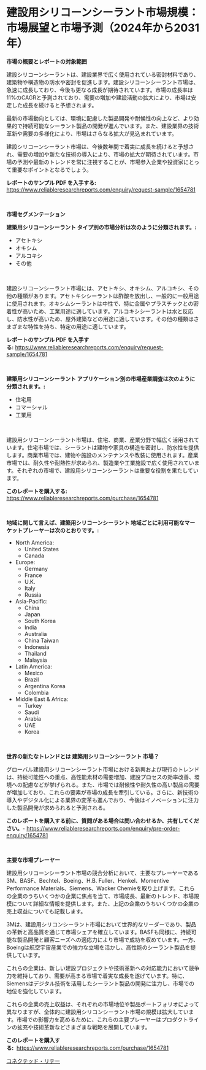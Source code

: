 <p><h1>建設用シリコーンシーラント市場規模：市場展望と市場予測（2024年から2031年）</h1></p><p><strong>市場の概要とレポートの対象範囲</strong></p>
<p><p>建設シリコーンシーラントは、建設業界で広く使用されている密封材料であり、建築物や構造物の防水や密封を促進します。建設シリコーンシーラント市場は、急速に成長しており、今後も更なる成長が期待されています。市場の成長率は11%のCAGRと予測されており、需要の増加や建設活動の拡大により、市場は安定した成長を続けると予想されます。</p><p>最新の市場動向としては、環境に配慮した製品開発や耐候性の向上など、より効果的で持続可能なシーラント製品の開発が進んでいます。また、建設業界の技術革新や需要の多様化により、市場はさらなる拡大が見込まれています。</p><p>建設シリコーンシーラント市場は、今後数年間で着実に成長を続けると予想され、需要の増加や新たな技術の導入により、市場の拡大が期待されています。市場の予測や最新のトレンドを常に注視することが、市場参入企業や投資家にとって重要なポイントとなるでしょう。</p></p>
<p><strong>レポートのサンプル PDF を入手する:</strong> <a href="https://www.reliableresearchreports.com/enquiry/request-sample/1654781">https://www.reliableresearchreports.com/enquiry/request-sample/1654781</a></p>
<p>&nbsp;</p>
<p><strong>市場セグメンテーション</strong></p>
<p><strong>建築用シリコーンシーラント タイプ別の市場分析は次のように分類されます。:</strong></p>
<p><ul><li>アセトキシ</li><li>オキシム</li><li>アルコキシ</li><li>その他</li></ul></p>
<p>&nbsp;</p>
<p><p>建設シリコーンシーラント市場には、アセトキシ、オキシム、アルコキシ、その他の種類があります。アセトキシシーラントは酢酸を放出し、一般的に一般用途に使用されます。オキシムシーラントは中性で、特に金属やプラスチックとの密着性が高いため、工業用途に適しています。アルコキシシーラントは水と反応し、防水性が高いため、屋外建築などの用途に適しています。その他の種類はさまざまな特性を持ち、特定の用途に適しています。</p></p>
<p><strong>レポートのサンプル PDF を入手する:</strong>&nbsp;<a href="https://www.reliableresearchreports.com/enquiry/request-sample/1654781">https://www.reliableresearchreports.com/enquiry/request-sample/1654781</a></p>
<p>&nbsp;</p>
<p><strong> 建築用シリコーンシーラント アプリケーション別の市場産業調査は次のように分類されます。:</strong></p>
<p><ul><li>住宅用</li><li>コマーシャル</li><li>工業用</li></ul></p>
<p>&nbsp;</p>
<p><p>建設用シリコーンシーラント市場は、住宅、商業、産業分野で幅広く活用されています。住宅市場では、シーラントは建物や家具の構造を密封し、防水性を提供します。商業市場では、建物や施設のメンテナンスや改装に使用されます。産業市場では、耐久性や耐熱性が求められ、製造業や工業施設で広く使用されています。それぞれの市場で、建設用シリコーンシーラントは重要な役割を果たしています。</p></p>
<p><strong>このレポートを購入する:</strong>&nbsp; <a href="https://www.reliableresearchreports.com/purchase/1654781">https://www.reliableresearchreports.com/purchase/1654781</a></p>
<p>&nbsp;</p>
<p><strong>地域に関して言えば、建築用シリコーンシーラント 地域ごとに利用可能なマーケットプレーヤーは次のとおりです。:</strong></p>
<p><ul>
    <li>
        North America:
        <ul>
            <li>United States</li>
            <li>Canada</li>
        </ul>
    </li>
    <li>
        Europe:
        <ul>
            <li>Germany</li>
            <li>France</li>
            <li>U.K.</li>
            <li>Italy</li>
            <li>Russia</li>
        </ul>
    </li>
    <li>
        Asia-Pacific:
        <ul>
            <li>China</li>
            <li>Japan</li>
            <li>South Korea</li>
            <li>India</li>
            <li>Australia</li>
            <li>China Taiwan</li>
            <li>Indonesia</li>
            <li>Thailand</li>
            <li>Malaysia</li>
        </ul>
    </li>
    <li>
        Latin America:
        <ul>
            <li>Mexico</li>
            <li>Brazil</li>
            <li>Argentina Korea</li>
            <li>Colombia</li>
        </ul>
    </li>
    <li>
        Middle East & Africa:
        <ul>
            <li>Turkey</li>
            <li>Saudi</li>
            <li>Arabia</li>
            <li>UAE</li>
            <li>Korea</li>
        </ul>
    </li>
    </ul></p>
<p>&nbsp;</p>
<p><strong>世界の新たなトレンドとは 建築用シリコーンシーラント 市場？</strong></p>
<p><p>グローバル建設用シリコーンシーラント市場における新興および現行のトレンドは、持続可能性への重点、高性能素材の需要増加、建設プロセスの効率改善、環境への配慮などが挙げられる。また、市場では耐候性や耐久性の高い製品の需要が増加しており、これらの要素が市場の成長を牽引している。さらに、新技術の導入やデジタル化による業界の変革も進んでおり、今後はイノベーションに注力した製品開発が求められると予測される。</p></p>
<p><strong>このレポートを購入する前に、質問がある場合は問い合わせるか、共有してください。</strong>- <a href="https://www.reliableresearchreports.com/enquiry/pre-order-enquiry/1654781">https://www.reliableresearchreports.com/enquiry/pre-order-enquiry/1654781</a></p>
<p>&nbsp;</p>
<p><strong>主要な市場プレーヤー</strong></p>
<p><p>建設用シリコーンシーラント市場の競合分析において、主要なプレーヤーである3M、BASF、Bechtel、Boeing、H.B. Fuller、Henkel、Momentive Performance Materials、Siemens、Wacker Chemieを取り上げます。これらの企業のうちいくつかの企業に焦点を当て、市場成長、最新のトレンド、市場規模について詳細な情報を提供します。また、上記の企業のうちいくつかの企業の売上収益についても記載します。</p><p>3Mは、建設用シリコンシーラント市場において世界的なリーダーであり、製品の革新と高品質を通じて市場シェアを確立しています。BASFも同様に、持続可能な製品開発と顧客ニーズへの適応力により市場で成功を収めています。一方、Boeingは航空宇宙産業での強力な立場を活かし、高性能のシーラント製品を提供しています。</p><p>これらの企業は、新しい建設プロジェクトや技術革新への対応能力において競争力を維持しており、需要が高まる市場で着実な成長を遂げています。特に、Siemensはデジタル技術を活用したシーラント製品の開発に注力し、市場での地位を強化しています。</p><p>これらの企業の売上収益は、それぞれの市場地位や製品ポートフォリオによって異なりますが、全体的に建設用シリコンシーラント市場の規模は拡大しています。市場での影響力を高めるために、これらの主要プレーヤーはプロダクトラインの拡充や技術革新などさまざまな戦略を展開しています。</p></p>
<p><strong>このレポートを購入する:</strong>&nbsp;&nbsp;<a href="https://www.reliableresearchreports.com/purchase/1654781">https://www.reliableresearchreports.com/purchase/1654781</a></p>
<p><p><a href="https://github.com/Sophiaard2003/Market-Research-Report-List-1/blob/main/286173112937.md">コネクテッド・リテー</a></p></p>
